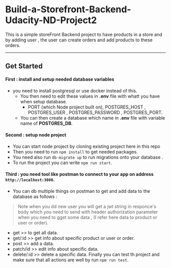 # Build-a-Storefront-Backend-Udacity-ND-Project2
This is a simple storeFront Backend project to have products in a store and by adding user , the user can create orders and add products to these orders.
***
## Get Started
#### First : install and setup needed database variables
* you need to install postgresql or use docker instead of this.
  * You then need to edit these values in **.env** file with whatt you have when setup database.
     * PORT (which Node project built on), POSTGRES_HOST , POSTGRES_USER , POSTGRES_PASSWORD , POSTGRES_PORT.
  * You can then create a database which name in **.env** file with variable name of **POSTGRES_DB**.
#### Second : setup node project
* You can start node project by cloning existing project here in this repo 
* Then you need to run `npm install` to get needed packages.
* You need also run `db-migrate up` to run migrations onto your database .
* To run the project you can write `npm run start`.
#### Third : you need tool like postman to connect to your app on address `http://localhost:3000`.
* You can db multiple things on postman to get and add data to the database as follows :
> Note when you dd new user you will get a jwt string in responce's body which you need to send with header authorization parameter when you need to gget some data , 
 (I refer here data to product or user or order).
   * get >> to get all data.
   * get/:id >> get info about specific product or user or order.
   * post >> add a data.
   * patch/id  >> edit info about specific data.
   * delete/:id >> delete a specific data. 
Finally you can test th project and make sure that all actions are well by run `npm run test`.
